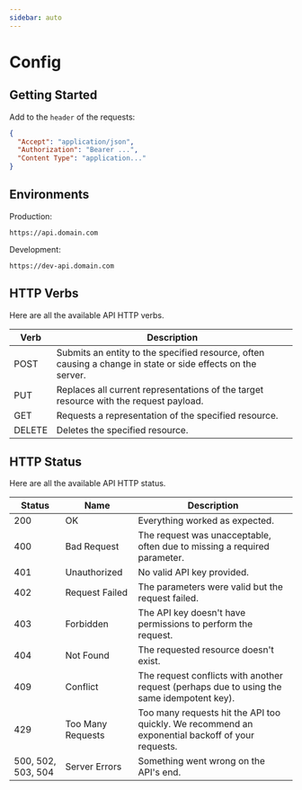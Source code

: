 ```yaml
---
sidebar: auto
---
```


# Config

## Getting Started

Add to the `header` of the requests:

```json
{
  "Accept": "application/json",
  "Authorization": "Bearer ...",
  "Content Type": "application..."
}
```

## Environments

Production:

```curl
https://api.domain.com
```

Development:

```curl
https://dev-api.domain.com
```

## HTTP Verbs

Here are all the available API HTTP verbs.

| Verb   | Description                                                                                                 |
| ------ | ----------------------------------------------------------------------------------------------------------- |
| POST   | Submits an entity to the specified resource, often causing a change in state or side effects on the server. |
| PUT    | Replaces all current representations of the target resource with the request payload.                       |
| GET    | Requests a representation of the specified resource.                                                        |
| DELETE | Deletes the specified resource.                                                                             |

## HTTP Status

Here are all the available API HTTP status.

| Status             | Name              | Description                                                                                      |
| ------------------ | ----------------- | ------------------------------------------------------------------------------------------------ |
| 200                | OK                | Everything worked as expected.                                                                   |
| 400                | Bad Request       | The request was unacceptable, often due to missing a required parameter.                         |
| 401                | Unauthorized      | No valid API key provided.                                                                       |
| 402                | Request Failed    | The parameters were valid but the request failed.                                                |
| 403                | Forbidden         | The API key doesn't have permissions to perform the request.                                     |
| 404                | Not Found         | The requested resource doesn't exist.                                                            |
| 409                | Conflict          | The request conflicts with another request (perhaps due to using the same idempotent key).       |
| 429                | Too Many Requests | Too many requests hit the API too quickly. We recommend an exponential backoff of your requests. |
| 500, 502, 503, 504 | Server Errors     | Something went wrong on the API's end.                                                           |
